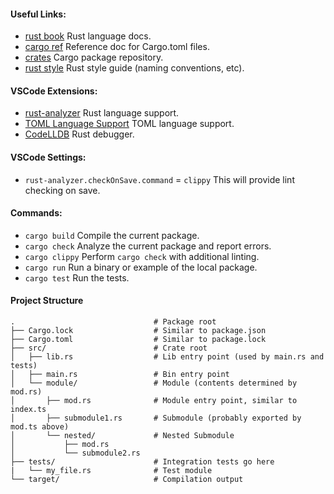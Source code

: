 #### Useful Links:
- [rust book](https://doc.rust-lang.org/book/) Rust language docs.
- [cargo ref](https://doc.rust-lang.org/cargo/reference/manifest.html) Reference doc for Cargo.toml files.
- [crates](https://crates.io/) Cargo package repository.
- [rust style](https://doc.rust-lang.org/1.0.0/style/style/naming/README.html) Rust style guide (naming conventions, etc).

#### VSCode Extensions:
- [rust-analyzer](https://marketplace.visualstudio.com/items?itemName=rust-lang.rust-analyzer) Rust language support.
- [TOML Language Support](https://marketplace.visualstudio.com/items?itemName=be5invis.toml) TOML language support.
- [CodeLLDB](https://marketplace.visualstudio.com/items?itemName=vadimcn.vscode-lldb) Rust debugger.

#### VSCode Settings:
- `rust-analyzer.checkOnSave.command` = `clippy` This will provide lint checking on save.

#### Commands:
- `cargo build` Compile the current package.
- `cargo check` Analyze the current package and report errors.
- `cargo clippy` Perform `cargo check` with additional linting.
- `cargo run` Run a binary or example of the local package.
- `cargo test` Run the tests.

#### Project Structure
```
.                               # Package root
├── Cargo.lock                  # Similar to package.json
├── Cargo.toml                  # Similar to package.lock
├── src/                        # Crate root
│   ├── lib.rs                  # Lib entry point (used by main.rs and tests)
│   ├── main.rs                 # Bin entry point
│   └── module/                 # Module (contents determined by mod.rs)
│       ├── mod.rs              # Module entry point, similar to index.ts
│       ├── submodule1.rs       # Submodule (probably exported by mod.ts above)
│       └── nested/             # Nested Submodule
│           ├── mod.rs
│           └── submodule2.rs
├── tests/                      # Integration tests go here
|   └── my_file.rs              # Test module
└── target/                     # Compilation output

```
